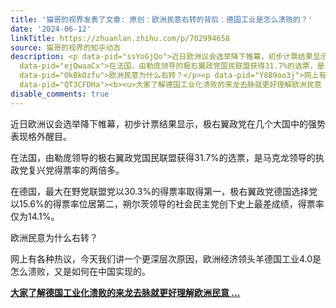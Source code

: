 ```yaml
---
title: '猫哥的视界发表了文章: 原创：欧洲民意右转的背后：德国工业是怎么溃败的？'
date: '2024-06-12'
linkTitle: https://zhuanlan.zhihu.com/p/702994658
source: 猫哥的视界的知乎动态
description: <p data-pid="ssYoGjQo">近日欧洲议会选举降下帷幕，初步计票结果显示，极右翼政党在几个大国中的强势表现格外醒目。</p><p
  data-pid="ejQwaaCx">在法国，由勒庞领导的极右翼政党国民联盟获得31.7%的选票，是马克龙领导的执政党复兴党得票率的两倍多。</p><p data-pid="Tp2tk-1v">在德国，最大在野党联盟党以30.3%的得票率取得第一，极右翼政党德国选择党以15.6%的得票率位居第二，朔尔茨领导的社会民主党创下史上最差成绩，得票率仅为14.1%。</p><p
  data-pid="OkBkOzfu">欧洲民意为什么右转？</p><p data-pid="Y8B9oo3j">网上有各种热议，今天我们讲一个更深层次原因，欧洲经济领头羊德国工业4.0是怎么溃败，又是如何在中国实现的。</p><p
  data-pid="QT3CFDHa"><b><u>大家了解德国工业化溃败的来龙去脉就更好理解欧洲民意 ...
disable_comments: true
---
```

<p data-pid="ssYoGjQo">近日欧洲议会选举降下帷幕，初步计票结果显示，极右翼政党在几个大国中的强势表现格外醒目。</p><p data-pid="ejQwaaCx">在法国，由勒庞领导的极右翼政党国民联盟获得31.7%的选票，是马克龙领导的执政党复兴党得票率的两倍多。</p><p data-pid="Tp2tk-1v">在德国，最大在野党联盟党以30.3%的得票率取得第一，极右翼政党德国选择党以15.6%的得票率位居第二，朔尔茨领导的社会民主党创下史上最差成绩，得票率仅为14.1%。</p><p data-pid="OkBkOzfu">欧洲民意为什么右转？</p><p data-pid="Y8B9oo3j">网上有各种热议，今天我们讲一个更深层次原因，欧洲经济领头羊德国工业4.0是怎么溃败，又是如何在中国实现的。</p><p data-pid="QT3CFDHa"><b><u>大家了解德国工业化溃败的来龙去脉就更好理解欧洲民意 ...